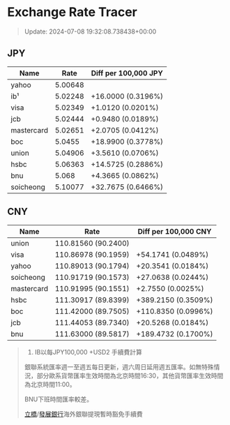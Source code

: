 # Exchange Rate Tracer

> Update: 2024-07-08 19:32:08.738438+00:00

## JPY

| Name       |    Rate | Diff per 100,000 JPY   |
|------------|---------|------------------------|
| yahoo      | 5.00648 |                        |
| ib¹        | 5.02248 | +16.0000 (0.3196%)     |
| visa       | 5.02349 | +1.0120 (0.0201%)      |
| jcb        | 5.02444 | +0.9480 (0.0189%)      |
| mastercard | 5.02651 | +2.0705 (0.0412%)      |
| boc        | 5.0455  | +18.9900 (0.3778%)     |
| union      | 5.04906 | +3.5610 (0.0706%)      |
| hsbc       | 5.06363 | +14.5725 (0.2886%)     |
| bnu        | 5.068   | +4.3665 (0.0862%)      |
| soicheong  | 5.10077 | +32.7675 (0.6466%)     |

## CNY

| Name       | Rate                | Diff per 100,000 CNY   |
|------------|---------------------|------------------------|
| union      | 110.81560	(90.2400) |                        |
| visa       | 110.86978	(90.1959) | +54.1741 (0.0489%)     |
| yahoo      | 110.89013	(90.1794) | +20.3541 (0.0184%)     |
| soicheong  | 110.91719	(90.1573) | +27.0638 (0.0244%)     |
| mastercard | 110.91995	(90.1551) | +2.7550 (0.0025%)      |
| hsbc       | 111.30917	(89.8399) | +389.2150 (0.3509%)    |
| boc        | 111.42000	(89.7505) | +110.8350 (0.0996%)    |
| jcb        | 111.44053	(89.7340) | +20.5268 (0.0184%)     |
| bnu        | 111.63000	(89.5817) | +189.4732 (0.1700%)    |


> 1. IB以每JPY100,000 +USD2 手續費計算
>
> 銀聯系統匯率週一至週五每日更新，週六周日延用週五匯率。如無特殊情況，部分歐系貨幣匯率生效時間為北京時間16:30，其他貨幣匯率生效時間為北京時間11:00。
>
> BNU下班時間匯率較差。
>
> [立橋](https://www.wlbank.com.mo/uploads/ueditor/file/20181211/1544536513900230.pdf)/[發展銀行](https://www.mdb.com.mo/Service_Charges_20230728.pdf)海外銀聯提現暫時豁免手續費

